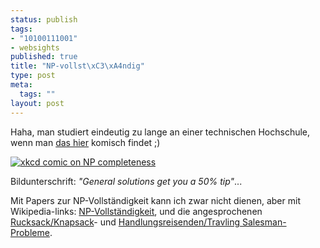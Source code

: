 ```yaml
--- 
status: publish
tags: 
- "10100111001"
- websights
published: true
title: "NP-vollst\xC3\xA4ndig"
type: post
meta: 
  tags: ""
layout: post
---
```

Haha, man studiert eindeutig zu lange an einer technischen Hochschule, wenn man <a href="http://xkcd.com/c287.html">das hier</a> komisch findet ;)

<a href="http://xkcd.com/c287.html"><img src='http://fredericiana.de/uploads/2007/07/npcomplete.jpg' alt='xkcd comic on NP completeness' /></a>

Bildunterschrift: <em>"General solutions get you a 50% tip"</em>...

Mit Papers zur NP-Vollständigkeit kann ich zwar nicht dienen, aber mit Wikipedia-links: <a href="http://de.wikipedia.org/wiki/NP-Vollst%C3%A4ndigkeit">NP-Vollständigkeit</a>, und die angesprochenen <a href="http://de.wikipedia.org/wiki/Rucksackproblem">Rucksack/Knapsack</a>- und <a href="http://de.wikipedia.org/wiki/Problem_des_Handlungsreisenden">Handlungsreisenden/Travling Salesman-Probleme</a>.

